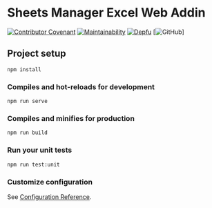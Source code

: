 # Sheets Manager Excel Web Addin
[![Contributor Covenant](https://img.shields.io/badge/Contributor%20Covenant-v2.0%20adopted-ff69b4.svg)](CODE_OF_CONDUCT.md)
[![Maintainability](https://api.codeclimate.com/v1/badges/ef5319b619fe23f0971d/maintainability)](https://codeclimate.com/github/xsoulspace/sheets_manager_excel_addin/maintainability)
[![Depfu](https://badges.depfu.com/badges/46834bd0e861ad791a25f2bb256dbe1a/count.svg)](https://depfu.com/github/xsoulspace/sheets_manager_excel_addin?project_id=17111)
[![GitHub](https://img.shields.io/github/license/xsoulspace/sheets_manager_excel_addin)]

## Project setup
```
npm install
```

### Compiles and hot-reloads for development
```
npm run serve
```

### Compiles and minifies for production
```
npm run build
```

### Run your unit tests
```
npm run test:unit
```

### Customize configuration
See [Configuration Reference](https://cli.vuejs.org/config/).
